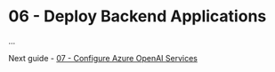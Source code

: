 # 06 - Deploy Backend Applications

...

Next guide - [07 - Configure Azure OpenAI Services](../07-configure-azure-openai-services/README.md)
